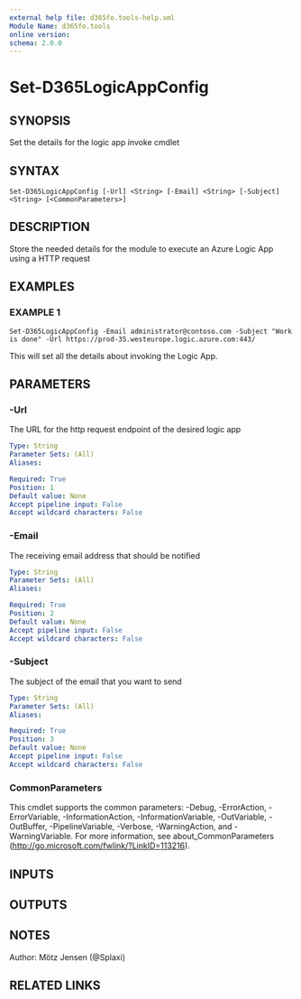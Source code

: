 ```yaml
---
external help file: d365fo.tools-help.xml
Module Name: d365fo.tools
online version:
schema: 2.0.0
---
```


# Set-D365LogicAppConfig

## SYNOPSIS
Set the details for the logic app invoke cmdlet

## SYNTAX

```
Set-D365LogicAppConfig [-Url] <String> [-Email] <String> [-Subject] <String> [<CommonParameters>]
```

## DESCRIPTION
Store the needed details for the module to execute an Azure Logic App using a HTTP request

## EXAMPLES

### EXAMPLE 1
```
Set-D365LogicAppConfig -Email administrator@contoso.com -Subject "Work is done" -Url https://prod-35.westeurope.logic.azure.com:443/
```

This will set all the details about invoking the Logic App.

## PARAMETERS

### -Url
The URL for the http request endpoint of the desired
logic app

```yaml
Type: String
Parameter Sets: (All)
Aliases:

Required: True
Position: 1
Default value: None
Accept pipeline input: False
Accept wildcard characters: False
```

### -Email
The receiving email address that should be notified

```yaml
Type: String
Parameter Sets: (All)
Aliases:

Required: True
Position: 2
Default value: None
Accept pipeline input: False
Accept wildcard characters: False
```

### -Subject
The subject of the email that you want to send

```yaml
Type: String
Parameter Sets: (All)
Aliases:

Required: True
Position: 3
Default value: None
Accept pipeline input: False
Accept wildcard characters: False
```

### CommonParameters
This cmdlet supports the common parameters: -Debug, -ErrorAction, -ErrorVariable, -InformationAction, -InformationVariable, -OutVariable, -OutBuffer, -PipelineVariable, -Verbose, -WarningAction, and -WarningVariable.
For more information, see about_CommonParameters (http://go.microsoft.com/fwlink/?LinkID=113216).

## INPUTS

## OUTPUTS

## NOTES
Author: Mötz Jensen (@Splaxi)

## RELATED LINKS
